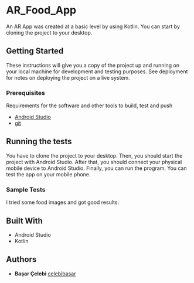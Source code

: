 # AR_Food_App

An AR App was created at a basic level by using Kotlin. You can start by cloning the project to your desktop.


## Getting Started

These instructions will give you a copy of the project up and running on
your local machine for development and testing purposes. See deployment
for notes on deploying the project on a live system.

### Prerequisites

Requirements for the software and other tools to build, test and push 
- [Android Studio](https://developer.android.com/studio/install)
- [git](https://git-scm.com/downloads)

## Running the tests

You have to clone the project to your desktop. Then, you should start the project with Android Studio. After that, you should connect your physical mobile device to Android Studio. Finally, you can run the program. You can test the app on your mobile phone.

### Sample Tests

I tried some food images and got good results.

## Built With

  - Android Studio
  - Kotlin


## Authors

  - **Başar Çelebi**
    [celebibasar](https://github.com/celebibasar)



